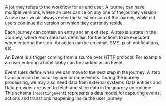 A journey refers to the workflow for an end user.
A journey can have multiple versions, where an user can be on any one of the journey version.
A new user would always enter the latest version of the journey, while old users continue the version on which they currently reside.

Each journey can contain an entry and an exit step. 
A step is a state in the Journey, where each step has definition for the actions to be executed when entering the step. 
An action can be an email, SMS, push notifications, etc.

An Event is a trigger coming from a source over HTTP protocol. 
For example an user entering a hotel lobby can be marked as an Event.

Event rules define when we can move to the next step in the journey. 
A step transition can be occur by one or more events. 
During the journey processing, we may also need data from external systems, Data entities and Data provider are used to fetch and store data in the journey on runtime. 
This schema (`reportingevent`) represents a data model for capturing events, actions and transitions happening inside the user journey
